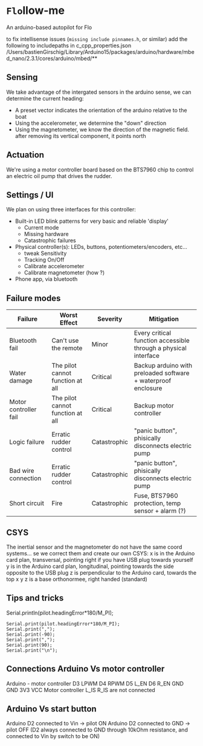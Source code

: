 # `Flo`llow-me
An arduino-based autopilot for Flo

to fix intellisense issues (`missing include pinnames.h`, or similar) add the following to includepaths in c_cpp_properties.json
/Users/bastienGirschig/Library/Arduino15/packages/arduino/hardware/mbed_nano/2.3.1/cores/arduino/mbed/**

## Sensing
We take advantage of the intergated sensors in the arduino sense, we can determine the current
heading:
- A preset vector indicates the orientation of the arduino relative to the boat
- Using the accelerometer, we determine the "down" direction
- Using the magnetometer, we know the direction of the magnetic field. after removing its vertical
  component, it points north

## Actuation
We're using a motor controller board based on the BTS7960 chip to control an electric oil pump that
drives the rudder.

## Settings / UI
We plan on using three interfaces for this controller:
- Built-in LED blink patterns for very basic and reliable 'display'
  - Current mode
  - Missing hardware
  - Catastrophic failures
- Physical controller(s): LEDs, buttons, potentiometers/encoders, etc...
  - tweak Sensitivity
  - Tracking On/Off
  - Calibrate accelerometer
  - Calibrate magnetometer (how ?)
- Phone app, via bluetooth

## Failure modes
Failure | Worst Effect | Severity | Mitigation
--- | --- | --- | ---
Bluetooth fail | Can't use the remote | Minor | Every critical function accessible through a physical interface
Water damage | The pilot cannot function at all | Critical | Backup arduino with preloaded software + waterproof enclosure
Motor controller fail | The pilot cannot function at all | Critical | Backup motor controller
Logic failure | Erratic rudder control | Catastrophic | "panic button", phisically disconnects electric pump
Bad wire connection | Erratic rudder control | Catastrophic | "panic button", phisically disconnects electric pump
Short circuit | Fire | Catastrophic | Fuse, BTS7960 protection, temp sensor + alarm (?)


## CSYS
The inertial sensor and the magnetometer do not have the same coord systems... se we correct them and create our own CSYS:
x is in the Arduino card plan, transversal, pointing right if you have USB plug towards yourself 
y is in the Arduino card plan, longitudinal, pointing towards the side opposite to the USB plug 
z is perpendicular to the Arduino card, towards the top
x y z is a base orthonormee, right handed (standard) 



## Tips and tricks 
Serial.println(pilot.headingError*180/M_PI);

    Serial.print(pilot.headingError*180/M_PI);
    Serial.print(",");
    Serial.print(-90);
    Serial.print(",");
    Serial.print(90);
    Serial.print("\n");


## Connections Arduino Vs motor controller 
Arduino - motor controller
D3 LPWM
D4 RPWM
D5 L_EN
D6 R_EN
GND GND
3V3 VCC 
Motor controller L_IS R_IS are not connected 

## Arduino Vs start button
Arduino D2 connected to Vin -> pilot ON 
Arduino D2 connected to GND -> pilot OFF 
(D2 always connected to GND through 10kOhm resistance, and connected to Vin by switch to be ON)

